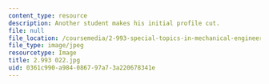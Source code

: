 ```yaml
---
content_type: resource
description: Another student makes his initial profile cut.
file: null
file_location: /coursemedia/2-993-special-topics-in-mechanical-engineering-the-art-and-science-of-boat-design-january-iap-2007/0361c990a984086797a73a220678341e_2993022.jpg
file_type: image/jpeg
resourcetype: Image
title: 2.993 022.jpg
uid: 0361c990-a984-0867-97a7-3a220678341e
---
```

